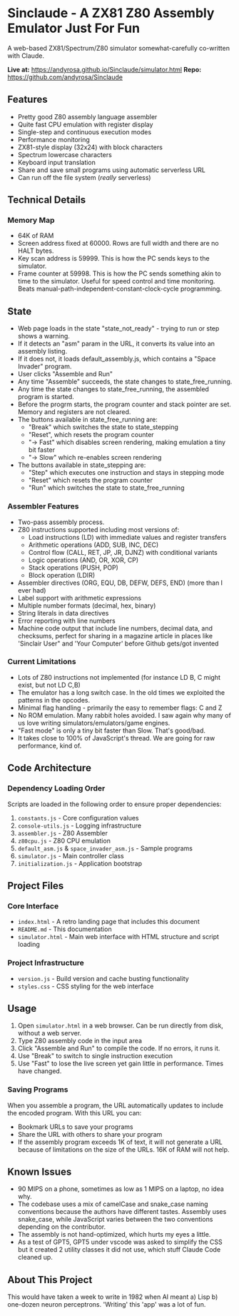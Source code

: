 # Sinclaude - A ZX81 Z80 Assembly Emulator Just For Fun

A web-based ZX81/Spectrum/Z80 simulator somewhat-carefully co-written with Claude.

**Live at:** https://andyrosa.github.io/Sinclaude/simulator.html
**Repo:** https://github.com/andyrosa/Sinclaude

## Features

- Pretty good Z80 assembly language assembler
- Quite fast CPU emulation with register display
- Single-step and continuous execution modes
- Performance monitoring
- ZX81-style display (32x24) with block characters
- Spectrum lowercase characters
- Keyboard input translation
- Share and save small programs using automatic serverless URL
- Can run off the file system (*really* serverless)

## Technical Details

### Memory Map
- 64K of RAM
- Screen address fixed at 60000. Rows are full width and there are no HALT bytes.
- Key scan address is 59999. This is how the PC sends keys to the simulator.
- Frame counter at 59998. This is how the PC sends something akin to time to the simulator. Useful for speed control and time monitoring. Beats manual-path-independent-constant-clock-cycle programming.

## State
- Web page loads in the state "state_not_ready" - trying to run or step shows a warning.
- If it detects an "asm" param in the URL, it converts its value into an assembly listing.
- If it does not, it loads default_assembly.js, which contains a "Space Invader" program.
- User clicks "Assemble and Run"
- Any time "Assemble" succeeds, the state changes to state_free_running.
- Any time the state changes to state_free_running, the assembled program is started.
- Before the progrm starts, the program counter and stack pointer are set. Memory and registers are not cleared.
- The buttons available in state_free_running are:
  - "Break" which switches the state to state_stepping
  - "Reset", which resets the program counter
  - "-> Fast" which disables screen rendering, making emulation a tiny bit faster
  - "-> Slow" which re-enables screen rendering
- The buttons available in state_stepping are:
  - "Step" which executes one instruction and stays in stepping mode
  - "Reset" which resets the program counter
  - "Run" which switches the state to state_free_running

### Assembler Features

- Two-pass assembly process.
- Z80 instructions supported including most versions of:
  - Load instructions (LD) with immediate values and register transfers
  - Arithmetic operations (ADD, SUB, INC, DEC)
  - Control flow (CALL, RET, JP, JR, DJNZ) with conditional variants
  - Logic operations (AND, OR, XOR, CP)
  - Stack operations (PUSH, POP)
  - Block operation (LDIR)
- Assembler directives (ORG, EQU, DB, DEFW, DEFS, END) (more than I ever had)
- Label support with arithmetic expressions
- Multiple number formats (decimal, hex, binary)
- String literals in data directives
- Error reporting with line numbers
- Machine code output that include line numbers, decimal data, and checksums, perfect for sharing in a magazine article in places like 'Sinclair User" and 'Your Computer' before Github gets/got invented

### Current Limitations

- Lots of Z80 instructions not implemented (for instance LD B, C might exist, but not LD C,B)
- The emulator has a long switch case. In the old times we exploited the patterns in the opcodes.
- Minimal flag handling - primarily the easy to remember flags: C and Z
- No ROM emulation. Many rabbit holes avoided. I saw again why many of us love writing simulators/emulators/game engines.
- "Fast mode" is only a tiny bit faster than Slow. That's good/bad.
- It takes close to 100% of JavaScript's thread. We are going for raw performance, kind of.

## Code Architecture

### Dependency Loading Order
Scripts are loaded in the following order to ensure proper dependencies:
1. `constants.js` - Core configuration values
2. `console-utils.js` - Logging infrastructure  
3. `assembler.js` - Z80 Assembler
4. `z80cpu.js` - Z80 CPU emulation
5. `default_asm.js` & `space_invader_asm.js` - Sample programs
6. `simulator.js` - Main controller class
7. `initialization.js` - Application bootstrap

## Project Files

### Core Interface
- `index.html` - A retro landing page that includes this document
- `README.md` - This documentation
- `simulator.html` - Main web interface with HTML structure and script loading

### Project Infrastructure
- `version.js` - Build version and cache busting functionality
- `styles.css` - CSS styling for the web interface 

## Usage

1. Open `simulator.html` in a web browser. Can be run directly from disk, without a web server.
2. Type Z80 assembly code in the input area
3. Click "Assemble and Run" to compile the code. If no errors, it runs it.
4. Use "Break" to switch to single instruction execution
5. Use "Fast" to lose the live screen yet gain little in performance. Times have changed.

### Saving Programs

When you assemble a program, the URL automatically updates to include the encoded program. With this URL you can:
- Bookmark URLs to save your programs
- Share the URL with others to share your program
- If the assembly program exceeds 1K of text, it will not generate a URL because of limitations on the size of the URLs. 16K of RAM will not help.

## Known Issues
- 90 MIPS on a phone, sometimes as low as 1 MIPS on a laptop, no idea why.
- The codebase uses a mix of camelCase and snake_case naming conventions because the authors have different tastes. Assembly uses snake_case, while JavaScript varies between the two conventions depending on the contributor.
- The assembly is not hand-optimized, which hurts my eyes a little.
- As a test of GPT5, GPT5 under vscode was asked to simplify the CSS but it created 2 utility classes it did not use, which stuff Claude Code cleaned up.

## About This Project

This would have taken a week to write in 1982 when AI meant a) Lisp b) one-dozen neuron perceptrons. 'Writing' this 'app' was a lot of fun.
